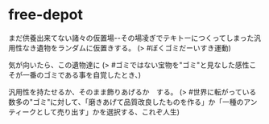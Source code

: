 # free-depot
まだ供養出来てない諸々の仮置場--その場凌ぎでテキトーにつくってしまった汎用性なき遺物をランダムに仮置きする。
(> #ぼくゴミだーいすき運動)

気が向いたら、この遺物達に
(> #ゴミではない宝物を"ゴミ"と見なした感性こそが一番のゴミである事を自覚したとき、)

汎用性を持たせるか、そのまま飾りあげるか　する。
(> #世界に転がっている数多の"ゴミ"に対して、「磨きあげて品質改良したものを作る」か「一種のアンティークとして売り出す」かを選択する、これぞ人生)
